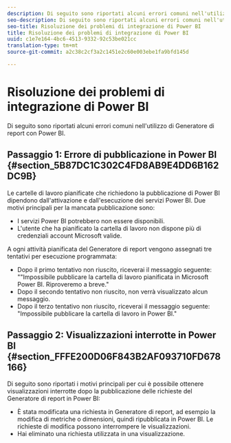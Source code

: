 ```yaml
---
description: Di seguito sono riportati alcuni errori comuni nell'utilizzo di Generatore di report con Power BI.
seo-description: Di seguito sono riportati alcuni errori comuni nell'utilizzo di Generatore di report con Power BI.
seo-title: Risoluzione dei problemi di integrazione di Power BI
title: Risoluzione dei problemi di integrazione di Power BI
uuid: c1e7e164-4bc6-4513-9332-92c53be021cc
translation-type: tm+mt
source-git-commit: a2c38c2cf3a2c1451e2c60e003ebe1fa9bfd145d

---
```



# Risoluzione dei problemi di integrazione di Power BI

Di seguito sono riportati alcuni errori comuni nell'utilizzo di Generatore di report con Power BI.

## Passaggio 1: Errore di pubblicazione in Power BI {#section_5B87DC1C302C4FD8AB9E4DD6B162DC9B}

Le cartelle di lavoro pianificate che richiedono la pubblicazione di Power BI dipendono dall'attivazione e dall'esecuzione dei servizi Power BI. Due motivi principali per la mancata pubblicazione sono:

* I servizi Power BI potrebbero non essere disponibili.
* L'utente che ha pianificato la cartella di lavoro non dispone più di credenziali account Microsoft valide.

A ogni attività pianificata del Generatore di report vengono assegnati tre tentativi per esecuzione programmata:

* Dopo il primo tentativo non riuscito, riceverai il messaggio seguente: ""Impossibile pubblicare la cartella di lavoro pianificata in Microsoft Power BI. Riproveremo a breve."
* Dopo il secondo tentativo non riuscito, non verrà visualizzato alcun messaggio.
* Dopo il terzo tentativo non riuscito, riceverai il messaggio seguente: "Impossibile pubblicare la cartella di lavoro in Power BI."

## Passaggio 2: Visualizzazioni interrotte in Power BI {#section_FFFE200D06F843B2AF093710FD678166}

Di seguito sono riportati i motivi principali per cui è possibile ottenere visualizzazioni interrotte dopo la pubblicazione delle richieste del Generatore di report in Power BI:

* È stata modificata una richiesta in Generatore di report, ad esempio la modifica di metriche o dimensioni, quindi ripubblicata in Power BI. Le richieste di modifica possono interrompere le visualizzazioni.
* Hai eliminato una richiesta utilizzata in una visualizzazione.

